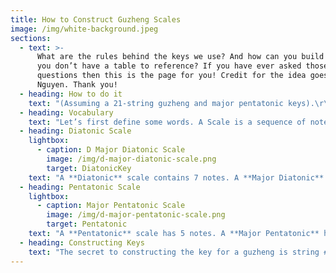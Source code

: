 ```yaml
---
title: How to Construct Guzheng Scales
image: /img/white-background.jpeg
sections:
  - text: >-
      What are the rules behind the keys we use? And how can you build a key if
      you don’t have a table to reference? If you have ever asked those
      questions then this is the page for you! Credit for the idea goes to L.
      Nguyen. Thank you!
  - heading: How to do it
    text: "(Assuming a 21-string guzheng and major pentatonic keys).\r\n\n\r\n\n1) Pick your key say, D Major. Build your major pentatonic key using the 1, 1, 1.5, 1, 1.5 step pattern: D, E, F#, A, B. \r\n\n2) Label your scale degrees. Since we are using pentatonic scales we skip 4 and 7: D=1, E= 2, F#=3, A=5, B=6.\r\n\n3) Find F# or G on the scale. F# or G is the pitch for string #9 on your guzheng. \r\n\n4) Find the scale degree for F# or G. This is the notation for string #9. The actual pitch is the F# or G in the same octave as middle C: F#4 /G4.\r\n\n5) You now have enough to build your scale! The next largest string number is always one scale degree down. In the case of D Major, String #10 will be 2, or E. String 11 will be 1 (D), String 12 is 6-one-dot-below (B) and so on. The next smallest string number is always one scale degree up. String #8 will be 5 (A) and so on.\r\n\n6) Make sure to space your bridges. Scale degrees 1, 2, and 3, should be in a group of three, and 5 and 6 should be in a group of two. There should be noticeable space between the groups. This pattern is true for every key.\r\n\nAnd there you go! Go ahead and give it a try. Check your outcome against the chart on the Keys page. Read on for the theory behind it.\r\n\nNote: 10 of the pentatonic major keys have F# or G. The remaining two keys (C#/Db and G#/Ab) don’t follow this rule, but then, I have yet to see them used on guzheng music."
  - heading: Vocabulary
    text: "Let’s first define some words. A Scale is a sequence of notes that follow a specific pattern. A Key is the scale that a piece of music uses. Musical instruments like guzheng can be tuned to make playing songs in a given key easier or more enjoyable. We call that tuning them to the key of ___. For our purposes Scale and Key are interchangeable. Music theorists, please forgive us.\r\n\nScales are named in the format (Staring Note) (Type). Each type has its own sequence.  There are MANY types and subtypes and each have different rules for their sequences. Thankfully, we only need two types: the Major Diatonic and Major Pentatonic scales.\r\n\nWe count the notes in a scale with numbers.  We call each place in the scale a scale degree. The 1st scale degree is the first note of the scale, the 2nd scale degree is the next highest pitch, and so on.\r\n\nLet’s start with a Diatonic scale."
  - heading: Diatonic Scale
    lightbox:
      - caption: D Major Diatonic Scale
        image: /img/d-major-diatonic-scale.png
        target: DiatonicKey
    text: "A **Diatonic** scale contains 7 notes. A **Major Diatonic** scale contains 7 notes with the following pattern of whole steps (w, 1) and half steps (h, 0.5) between scale degrees: \r\n\n\r\n\n1 w 2 w 3 h 4 w 5 w 6 w 7 h (8, or one octave higher than 1).\r\n\n\r\n\nTo build a Major Diatonic scale, then, pick a note and move up the pitches with the pattern wwhwwwh. \r\n\n\r\n\nWe can see this with the D Major Diatonic scale. That “D” tells us the first note or 1st scale degree is the note “D”. One whole step up from D is E (2nd). One whole step up from E is F# (3rd).  One half step up is G (4th). One whole is A (5th), one more whole is B (6th), one last whole is C# (7th). Finally, one more half step brings us back to D (8th or 1).\r\n\n\r\n\nNow let’s compare that to the pentatonic scale."
  - heading: Pentatonic Scale
    lightbox:
      - caption: Major Pentatonic Scale
        image: /img/d-major-pentatonic-scale.png
        target: Pentatonic
    text: "A **Pentatonic** scale has 5 notes. A **Major Pentatonic** has five notes with the step pattern w, w, h + w, w, w + h. (1, 1, 1.5, 1, 1.5) This is the same as if we skipped the fourth and seventh notes in the Major Diatonic scale. So let’s skip those scale degrees and see what we get: 1, 2, 3, 5, 6. Doesn’t that look an awful lot like your sheet music? Surprise! The strings of guzheng are notated based on their scale degree!\r\n\n\r\n\nSo! We know the pattern, the pitches, and the notation for the notes of a scale. Now we just need to connect them to our physical strings."
  - heading: Constructing Keys
    text: "The secret to constructing the key for a guzheng is string #9. String #9 is F# or G in 10 of the 12 major pentatonic keys. Therefore, if we can identify which pitch will be in our key and find its scale degree, we can build everything else.\r\n\n\r\n\nA few notes: The remaining 2 keys, C#/Db and G#/Ab are rarely used, so I haven’t covered a system for them. String #9 is the F# or G string for 16-, 18-, and 21-string guzheng. For 23-string it’s #10, and for 26-string, #11. \r\n\n\r\n\nActually for 10 of the major keys it is in the home octave, no dots above or below. Find F# or G in your chosen key. Find its pentatonic scale degrees: 1,2,3,5, or 6? That is the pitch and the sheet music number for string 9. \r\n\n\r\n\nNext, work through the neighboring strings. String 8 will be one scale degree higher than string 9. String 10 will be one scale degree lower, and so on. \r\n\n\r\n\n(In scientific/piano notation, the pitch for string 9 is either F#4 or G4. Middle C is C4.)\r\n\n\r\n\nMatch the other 4 notes in the scale with the neighboring strings. That is your home octave. Repeat the pattern for the rest of your instrument.\r\n\n\r\n\nAnd there you have it a! A look into the theory behind guzheng key constructions."
---
```


